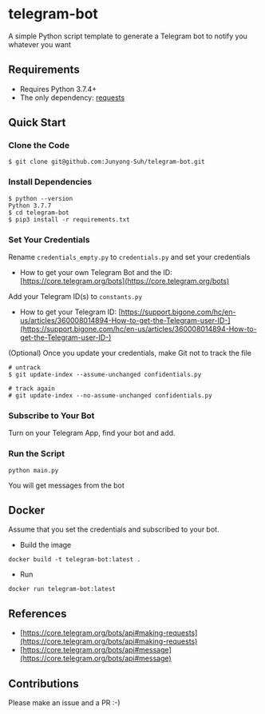 # telegram-bot

A simple Python script template to generate a Telegram bot to notify you whatever you want

## Requirements

* Requires Python 3.7.4+
* The only dependency: [requests](https://requests.readthedocs.io/en/master/)

## Quick Start

### Clone the Code

```
$ git clone git@github.com:Junyong-Suh/telegram-bot.git
```

### Install Dependencies

```
$ python --version
Python 3.7.7
$ cd telegram-bot
$ pip3 install -r requirements.txt
```

### Set Your Credentials

Rename `credentials_empty.py` to `credentials.py` and set your credentials

* How to get your own Telegram Bot and the ID: [https://core.telegram.org/bots](https://core.telegram.org/bots)

Add your Telegram ID(s) to `constants.py`

* How to get your Telegram ID: [https://support.bigone.com/hc/en-us/articles/360008014894-How-to-get-the-Telegram-user-ID-](https://support.bigone.com/hc/en-us/articles/360008014894-How-to-get-the-Telegram-user-ID-)

(Optional) Once you update your credentials, make Git not to track the file

```
# untrack
$ git update-index --assume-unchanged confidentials.py

# track again
# git update-index --no-assume-unchanged confidentials.py
```

### Subscribe to Your Bot

Turn on your Telegram App, find your bot and add.

### Run the Script

```
python main.py
```
You will get messages from the bot

## Docker

Assume that you set the credentials and subscribed to your bot. 

* Build the image

```
docker build -t telegram-bot:latest .
```

* Run 

```
docker run telegram-bot:latest
```

## References
* [https://core.telegram.org/bots/api#making-requests](https://core.telegram.org/bots/api#making-requests)
* [https://core.telegram.org/bots/api#message](https://core.telegram.org/bots/api#message)

## Contributions

Please make an issue and a PR :-)
